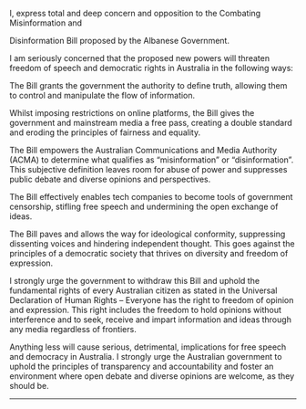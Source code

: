 I, express total and deep concern and opposition to the Combating Misinformation and

Disinformation Bill proposed by the Albanese Government.

I am seriously concerned that the proposed new powers will threaten freedom of speech and
democratic rights in Australia in the following ways:

The Bill grants the government the authority to define truth, allowing them to control and
manipulate the flow of information.

Whilst imposing restrictions on online platforms, the Bill gives the government and mainstream
media a free pass, creating a double standard and eroding the principles of fairness and equality.

The Bill empowers the Australian Communications and Media Authority (ACMA) to determine what
qualifies as “misinformation” or “disinformation”. This subjective definition leaves room for abuse of
power and suppresses public debate and diverse opinions and perspectives.

The Bill effectively enables tech companies to become tools of government censorship, stifling free
speech and undermining the open exchange of ideas.

The Bill paves and allows the way for ideological conformity, suppressing dissenting voices and
hindering independent thought. This goes against the principles of a democratic society that thrives
on diversity and freedom of expression.

I strongly urge the government to withdraw this Bill and uphold the fundamental rights of every
Australian citizen as stated in the Universal Declaration of Human Rights – Everyone has the right to
freedom of opinion and expression. This right includes the freedom to hold opinions without
interference and to seek, receive and impart information and ideas through any media regardless of
frontiers.

Anything less will cause serious, detrimental, implications for free speech and democracy in
Australia. I strongly urge the Australian government to uphold the principles of transparency and
accountability and foster an environment where open debate and diverse opinions are welcome, as
they should be.


-----

